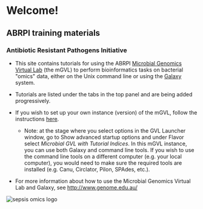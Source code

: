 # Welcome!

## ABRPI training materials

### Antibiotic Resistant Pathogens Initiative

- This site contains tutorials for using the ABRPI
[Microbial Genomics Virtual Lab](http://genome.edu.au/) (the mGVL) to perform bioinformatics
tasks on bacterial "omics" data, either on the Unix command line or using
the [Galaxy](http://galaxyproject.org/) system.

- Tutorials are listed under the tabs in the top panel and are being added progressively.

- If you wish to set up your own instance (version) of the mGVL, follow the instructions [here](http://vlsci.github.io/lscc_docs/tutorials/gvl_launch/gvl_launch/).
    - Note: at the stage where you select options in the GVL Launcher window, go to <fn>Show advanced startup options</fn> and under <fn>Flavor</fn> select *Microbial GVL with Tutorial Indices*. In this mGVL instance, you can use both Galaxy and command line tools. If you wish to use the command line tools on a different computer (e.g. your local computer), you would need to make sure the required tools are installed (e.g. Canu, Circlator, Pilon, SPAdes, etc.).

- For more information about how to use the Microbial Genomics Virtual Lab and Galaxy, see <http://www.genome.edu.au/>

![sepsis omics logo](media/logos/omics.png)
